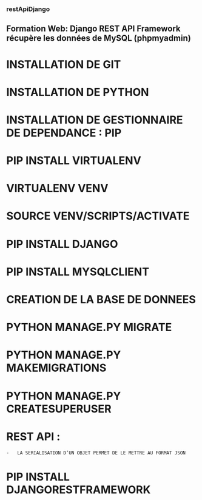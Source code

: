 ### restApiDjango
## Formation Web: Django REST API Framework récupère les données de MySQL (phpmyadmin)
# INSTALLATION DE GIT 
# INSTALLATION DE PYTHON
# INSTALLATION DE GESTIONNAIRE DE DEPENDANCE : PIP
# PIP INSTALL VIRTUALENV
# VIRTUALENV VENV
# SOURCE VENV/SCRIPTS/ACTIVATE
# PIP INSTALL DJANGO
# PIP INSTALL MYSQLCLIENT
# CREATION DE LA BASE DE DONNEES 
# PYTHON MANAGE.PY MIGRATE
# PYTHON MANAGE.PY MAKEMIGRATIONS
# PYTHON MANAGE.PY CREATESUPERUSER
# REST API : 
    -	LA SERIALISATION D’UN OBJET PERMET DE LE METTRE AU FORMAT JSON 
# PIP INSTALL DJANGORESTFRAMEWORK
